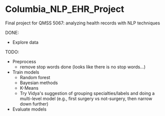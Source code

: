 # Columbia_NLP_EHR_Project
Final project for QMSS 5067: analyzing health records with NLP techniques

DONE:
- Explore data

TODO:
- Preprocess
    - remove stop words done (looks like there is no stop words...)
- Train models
    - Random forest
    - Bayesian methods
    - K-Means
    - Try Vidya's suggestion of grouping specialties/labels and doing a multi-level model (e.g., first surgery vs not-surgery, then narrow down further)
- Evaluate models

